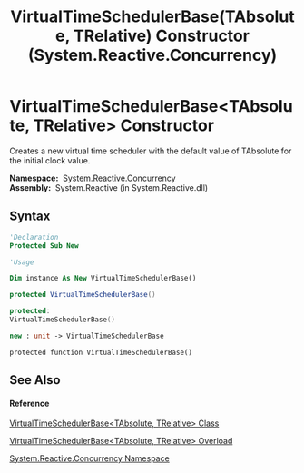 ﻿---
title: VirtualTimeSchedulerBase(TAbsolute, TRelative) Constructor  (System.Reactive.Concurrency)
TOCTitle: VirtualTimeSchedulerBase(TAbsolute, TRelative) Constructor
ms:assetid: M:System.Reactive.Concurrency.VirtualTimeSchedulerBase`2.#ctor
ms:mtpsurl: https://msdn.microsoft.com/en-us/library/Hh244248(v=VS.103)
ms:contentKeyID: 36069882
ms.date: 06/28/2011
mtps_version: v=VS.103
dev_langs:
- vb
- csharp
- c++
- fsharp
- jscript
---

# VirtualTimeSchedulerBase\<TAbsolute, TRelative\> Constructor

Creates a new virtual time scheduler with the default value of TAbsolute for the initial clock value.

**Namespace:**  [System.Reactive.Concurrency](hh229042\(v=vs.103\).md)  
**Assembly:**  System.Reactive (in System.Reactive.dll)

## Syntax

``` vb
'Declaration
Protected Sub New
```

``` vb
'Usage

Dim instance As New VirtualTimeSchedulerBase()
```

``` csharp
protected VirtualTimeSchedulerBase()
```

``` c++
protected:
VirtualTimeSchedulerBase()
```

``` fsharp
new : unit -> VirtualTimeSchedulerBase
```

``` jscript
protected function VirtualTimeSchedulerBase()
```

## See Also

#### Reference

[VirtualTimeSchedulerBase\<TAbsolute, TRelative\> Class](hh229167\(v=vs.103\).md)

[VirtualTimeSchedulerBase\<TAbsolute, TRelative\> Overload](hh211891\(v=vs.103\).md)

[System.Reactive.Concurrency Namespace](hh229042\(v=vs.103\).md)

